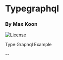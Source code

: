 # Typegraphql
### By Max Koon
[![License](https://img.shields.io/github/license/k2on/typegraphql)](https://github.com/k2on/typegraphql)

Type Graphql Example

--